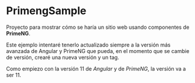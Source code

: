 # PrimengSample

Proyecto para mostrar cómo se haría un sitio web usando componentes de __PrimeNG__.

Este ejemplo intentaré tenerlo actualizado siempre a la versión más avanzada de Angular y PrimeNG que pueda, en el momento que se cambie de versión, crearé una nueva versión y un tag.

Como empiezo con la versión 11 de _Angular_ y de _PrimeNG_, la versión va a ser 11.
